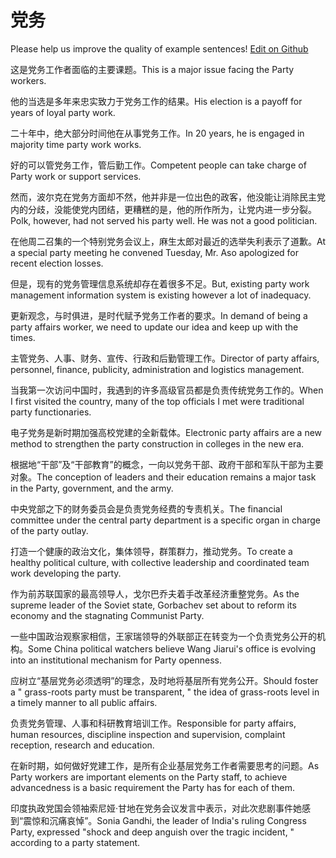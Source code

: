 # 党务

Please help us improve the quality of example sentences! [Edit on Github](https://github.com/jiyushe/jiyu-example-sentence-source/blob/main/chinese/dangwu.md)

<p><span class="chinese">这是党务工作者面临的主要课题。</span><span class="english">This is a major issue facing the Party workers.</span></p>

<p><span class="chinese">他的当选是多年来忠实致力于党务工作的结果。</span><span class="english">His election is a payoff for years of loyal party work.</span></p>

<p><span class="chinese">二十年中，绝大部分时间他在从事党务工作。</span><span class="english">In 20 years, he is engaged in majority time party work works.</span></p>

<p><span class="chinese">好的可以管党务工作，管后勤工作。</span><span class="english">Competent people can take charge of Party work or support services.</span></p>

<p><span class="chinese">然而，波尔克在党务方面却不然，他并非是一位出色的政客，他没能让消除民主党内的分歧，没能使党内团结，更糟糕的是，他的所作所为，让党内进一步分裂。</span><span class="english">Polk, however, had not served his party well. He was not a good politician.</span></p>

<p><span class="chinese">在他周二召集的一个特别党务会议上，麻生太郎对最近的选举失利表示了道歉。</span><span class="english">At a special party meeting he convened Tuesday, Mr. Aso apologized for recent election losses.</span></p>

<p><span class="chinese">但是，现有的党务管理信息系统却存在着很多不足。</span><span class="english">But, existing party work management information system is existing however a lot of inadequacy.</span></p>

<p><span class="chinese">更新观念，与时俱进，是时代赋予党务工作者的要求。</span><span class="english">In demand of being a party affairs worker, we need to update our idea and keep up with the times.</span></p>

<p><span class="chinese">主管党务、人事、财务、宣传、行政和后勤管理工作。</span><span class="english">Director of party affairs, personnel, finance, publicity, administration and logistics management.</span></p>

<p><span class="chinese">当我第一次访问中国时，我遇到的许多高级官员都是负责传统党务工作的。</span><span class="english">When I first visited the country, many of the top officials I met were traditional party functionaries.</span></p>

<p><span class="chinese">电子党务是新时期加强高校党建的全新载体。</span><span class="english">Electronic party affairs are a new method to strengthen the party construction in colleges in the new era.</span></p>

<p><span class="chinese">根据地“干部”及“干部教育”的概念，一向以党务干部、政府干部和军队干部为主要对象。</span><span class="english">The conception of leaders and their education remains a major task in the Party, government, and the army.</span></p>

<p><span class="chinese">中央党部之下的财务委员会是负责党务经费的专责机关。</span><span class="english">The financial committee under the central party department is a specific organ in charge of the party outlay.</span></p>

<p><span class="chinese">打造一个健康的政治文化，集体领导，群策群力，推动党务。</span><span class="english">To create a healthy political culture, with collective leadership and coordinated team work developing the party.</span></p>

<p><span class="chinese">作为前苏联国家的最高领导人，戈尔巴乔夫着手改革经济重整党务。</span><span class="english">As the supreme leader of the Soviet state, Gorbachev set about to reform its economy and the stagnating Communist Party.</span></p>

<p><span class="chinese">一些中国政治观察家相信，王家瑞领导的外联部正在转变为一个负责党务公开的机构。</span><span class="english">Some China political watchers believe Wang Jiarui's office is evolving into an institutional mechanism for Party openness.</span></p>

<p><span class="chinese">应树立“基层党务必须透明”的理念，及时地将基层所有党务公开。</span><span class="english">Should foster a " grass-roots party must be transparent, " the idea of grass-roots level in a timely manner to all public affairs.</span></p>

<p><span class="chinese">负责党务管理、人事和科研教育培训工作。</span><span class="english">Responsible for party affairs, human resources, discipline inspection and supervision, complaint reception, research and education.</span></p>

<p><span class="chinese">在新时期，如何做好党建工作，是所有企业基层党务工作者需要思考的问题。</span><span class="english">As Party workers are important elements on the Party staff, to achieve advancedness is a basic requirement the Party has for each of them.</span></p>

<p><span class="chinese">印度执政党国会领袖索尼娅·甘地在党务会议发言中表示，对此次悲剧事件她感到“震惊和沉痛哀悼”。</span><span class="english">Sonia Gandhi, the leader of India's ruling Congress Party, expressed "shock and deep anguish over the tragic incident, " according to a party statement.</span></p>

